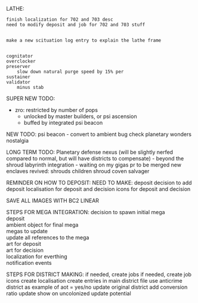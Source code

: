 LATHE: 

    
    finish localization for 702 and 703 desc
    need to modify deposit and job for 702 and 703 stuff


    make a new scituation log entry to explain the lathe frame


    cognitator
    overclocker
    preserver
        slow down natural purge speed by 15% per
    sustainer
    validator
        minus stab



SUPER NEW TODO:
  - zro: restricted by number of pops
    - unlocked by master builders, or psi ascension
    - buffed by integrated psi beacon


NEW TODO:
    psi beacon - convert to ambient 
bug check
    planetary wonders nostalgia

LONG TERM TODO:
    Planetary defense nexus (will be slightly nerfed compared to normal, but will have districts to compensate)
    - beyond the shroud labyrinth integration - waiting on my gigas pr to be merged
    new enclaves revived: shrouds children
        shroud coven
        salvager

REMINDER ON HOW TO DEPOSIT:
    NEED TO MAKE:
        deposit
        decision to add deposit
        localisation for deposit and decision
        icons for deposit and decision

SAVE ALL IMAGES WITH BC2 LINEAR

STEPS FOR MEGA INTEGRATION:
    decision to spawn initial mega          
    deposit                                            
    ambient object for final mega           
    megas to update                         
    update all references to the mega    
    art for deposit                         
    art for decision                        
    localization for everthing              
    notification events                     

STEPS FOR DISTRICT MAKING:
    if needed, create jobs
    if needed, create job icons
    create localisation
    create entries in main district file
        use anticrime district as example of aot = yes/no
    update original district
        add conversion ratio
        update show on uncolonized
        update potential